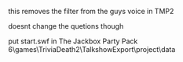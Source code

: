 this removes the filter from the guys voice in TMP2

doesnt change the quetions though

put start.swf in The Jackbox Party Pack 6\games\TriviaDeath2\TalkshowExport\project\data
